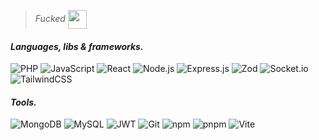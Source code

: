 >_Fucked_    <img src="https://media.tenor.com/uvs84qLH_l8AAAAi/nahh-nah.gif" width="30px" align="center">

#### _Languages, libs & frameworks._

<!--![HTML](https://img.shields.io/badge/HTML-E34F26?style=for-the-badge&logo=html5&logoColor=white)-->
<!--![CSS](https://img.shields.io/badge/CSS-1572B6?style=for-the-badge&logo=css3&logoColor=white)-->
![PHP](https://img.shields.io/badge/PHP-777BB4?style=for-the-badge&logo=php&logoColor=white)
![JavaScript](https://img.shields.io/badge/JavaScript-000000?style=for-the-badge&logo=javascript&logoColor=F7DF1E)
![React](https://img.shields.io/badge/React-282c34?style=for-the-badge&logo=react&logoColor=61DAFB)
![Node.js](https://img.shields.io/badge/Node.js-339933?style=for-the-badge&logo=node.js&logoColor=white)
![Express.js](https://img.shields.io/badge/Express.js-78c461?style=for-the-badge&logo=express&logoColor=white)
![Zod](https://img.shields.io/badge/Zod-3B82F6?style=for-the-badge&logo=Zod&logoColor=white)
![Socket.io](https://img.shields.io/badge/Socket.io-000000?style=for-the-badge&logo=socket.io&logoColor=white)
![TailwindCSS](https://img.shields.io/badge/TailwindCSS-38BCF9?style=for-the-badge&logo=tailwindcss&logoColor=white)

#### _Tools._

![MongoDB](https://img.shields.io/badge/MongoDB-47A248?style=for-the-badge&logo=mongodb&logoColor=white)
![MySQL](https://img.shields.io/badge/MySQL-4479A1?style=for-the-badge&logo=mysql&logoColor=white)
![JWT](https://img.shields.io/badge/JWT-000000?style=for-the-badge&logo=JSON%20web%20tokens&logoColor=white)
![Git](https://img.shields.io/badge/Git-F05032?style=for-the-badge&logo=git&logoColor=white)
![npm](https://img.shields.io/badge/npm-CB3837?style=for-the-badge&logo=npm&logoColor=white)
![pnpm](https://img.shields.io/badge/pnpm-ffffff?style=for-the-badge&logo=pnpm&logoColor=f69220)
![Vite](https://img.shields.io/badge/Vite-FFD62E?style=for-the-badge&logo=Vite&logoColor=646CFF)


<!-- Old JS badge ![JavaScript](https://img.shields.io/badge/JavaScript-F7DF1E?style=for-the-badge&logo=javascript&logoColor=black) -->
